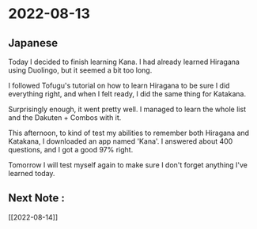 # 2022-08-13

## Japanese

Today I decided to finish learning Kana. I had already learned Hiragana using Duolingo, but it seemed a bit too long.

I  followed Tofugu's tutorial on how to learn Hiragana to be sure I did everything right, and when I felt ready, I did the same thing for Katakana.

Surprisingly enough, it went pretty well. I managed to learn the whole list and the Dakuten + Combos with it. 

This afternoon, to kind of test my abilities to remember both Hiragana and Katakana, I downloaded an app named 'Kana'. I answered about 400 questions, and I got a good 97% right.

Tomorrow I will test myself again to make sure I don't forget anything I've learned today. 

## Next Note :
[[2022-08-14]]